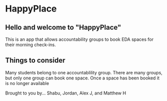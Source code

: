 # HappyPlace

## Hello and welcome to "HappyPlace"

This is an app that allows accountability groups to book EDA spaces for their morning check-ins.

## Things to consider

Many students belong to one accountablility group.
There are many groups, but only one group can book one space.
Once a space has been booked it is no longer available 


Brought to you by...
Shabu, Jordan, Alex J, and Matthew H